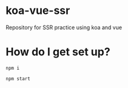 # koa-vue-ssr

Repository for SSR practice using koa and vue

# How do I get set up?

```
npm i

npm start
```
